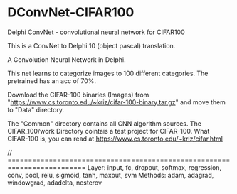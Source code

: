# DConvNet-CIFAR100
Delphi ConvNet - convolutional neural network for CIFAR100

This is a ConvNet to Delphi 10 (object pascal) translation.

A Convolution Neural Network in Delphi.

This net learns to categorize images to 100 different categories. The pretrained has an acc of 70%. 

Download the CIFAR-100 binaries (Images) from "https://www.cs.toronto.edu/~kriz/cifar-100-binary.tar.gz" and move them to "Data" directory.

The "Common" directory contains all CNN algorithm sources. The CIFAR_100/work Directory cointais a test project for CIFAR-100. What CIFAR-100 is, you can read at https://www.cs.toronto.edu/~kriz/cifar.html


// =========================================================================
Layer: input, fc, dropout, softmax, regression, conv, pool, relu, sigmoid, tanh, maxout, svm
Methods: adam, adagrad, windowgrad, adadelta, nesterov
